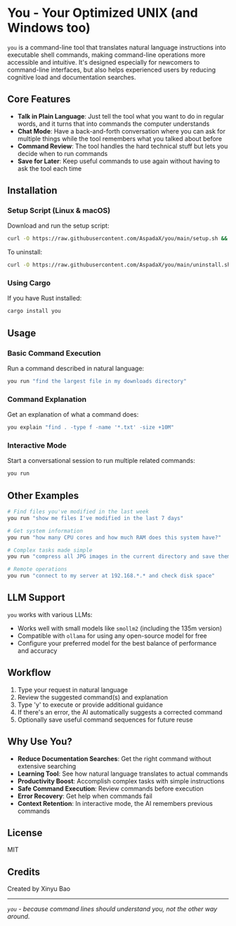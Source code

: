 # You - Your Optimized UNIX (and Windows too)

`you` is a command-line tool that translates natural language instructions into executable shell commands, making command-line operations more accessible and intuitive. It's designed especially for newcomers to command-line interfaces, but also helps experienced users by reducing cognitive load and documentation searches.

## Core Features

- **Talk in Plain Language**: Just tell the tool what you want to do in regular words, and it turns that into commands the computer understands
- **Chat Mode**: Have a back-and-forth conversation where you can ask for multiple things while the tool remembers what you talked about before
- **Command Review**: The tool handles the hard technical stuff but lets you decide when to run commands
- **Save for Later**: Keep useful commands to use again without having to ask the tool each time

## Installation

### Setup Script (Linux & macOS)
Download and run the setup script:
```bash
curl -O https://raw.githubusercontent.com/AspadaX/you/main/setup.sh && chmod +x ./setup.sh && ./setup.sh && rm ./setup.sh
```

To uninstall:
```bash
curl -O https://raw.githubusercontent.com/AspadaX/you/main/uninstall.sh && chmod +x ./uninstall.sh && ./uninstall.sh && rm ./uninstall.sh
```

### Using Cargo
If you have Rust installed:

```bash
cargo install you
```

## Usage

### Basic Command Execution
Run a command described in natural language:

```bash
you run "find the largest file in my downloads directory"
```

### Command Explanation
Get an explanation of what a command does:

```bash
you explain "find . -type f -name '*.txt' -size +10M"
```

### Interactive Mode
Start a conversational session to run multiple related commands:

```bash
you run
```

## Other Examples

```bash
# Find files you've modified in the last week
you run "show me files I've modified in the last 7 days"

# Get system information
you run "how many CPU cores and how much RAM does this system have?"

# Complex tasks made simple
you run "compress all JPG images in the current directory and save them to a new folder"

# Remote operations
you run "connect to my server at 192.168.*.* and check disk space"
```

## LLM Support

`you` works with various LLMs:
- Works well with small models like `smollm2` (including the 135m version)
- Compatible with `ollama` for using any open-source model for free
- Configure your preferred model for the best balance of performance and accuracy

## Workflow

1. Type your request in natural language
2. Review the suggested command(s) and explanation
3. Type 'y' to execute or provide additional guidance
4. If there's an error, the AI automatically suggests a corrected command
5. Optionally save useful command sequences for future reuse

## Why Use You?

- **Reduce Documentation Searches**: Get the right command without extensive searching
- **Learning Tool**: See how natural language translates to actual commands
- **Productivity Boost**: Accomplish complex tasks with simple instructions
- **Safe Command Execution**: Review commands before execution
- **Error Recovery**: Get help when commands fail
- **Context Retention**: In interactive mode, the AI remembers previous commands

## License

MIT

## Credits

Created by Xinyu Bao

---

*`you` - because command lines should understand you, not the other way around.*
